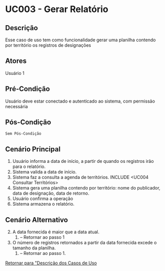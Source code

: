 # UC003 - Gerar Relatório

## Descrição

Esse caso de uso tem como funcionalidade gerar uma planilha contendo por território os registros de designações

## Atores

Usuário 1

## Pré-Condição

Usuário deve estar conectado e autenticado ao sistema, com permissão necessária

## Pós-Condição

    Sem Pós-Condição

## Cenário Principal

1. Usuário informa a data de início, a partir de quando os registros irão para o relatório.
2. Sistema valida a data de início.
3. Sistema faz a consulta a agenda de territórios. INCLUDE <UC004 Consultar Territórios>
4. Sistema gera uma planilha contendo por território: nome do publicador, data de designação, data de retorno.
5. Usuário confirma a operação
6. Sistema armazena o relatório.

## Cenário Alternativo

2. A data fornecida é maior que a data atual.
   1. – Retornar ao passo 1
3. O número de registros retornados a partir da data fornecida excede o tamanho da planilha.
   1. – Retornar ao passo 1.

[Retornar para "Descrição dos Casos de Uso](https://github.com/matheusdf6/sheekr-app#descrição-dos-casos-de-uso)

